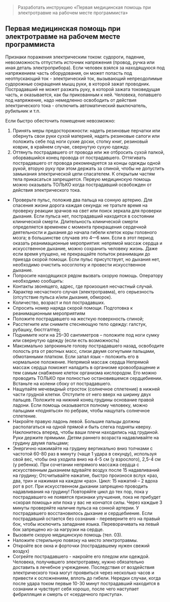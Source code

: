 > Разработать инструкцию «Первая медицинская помощь при электротравме на рабочем месте программиста»

## Первая медицинская помощь при электротравме на рабочем месте программиста
Признаки поражения электрическим током: судороги, падение, невозможность отпустить
источник напряжения (провод, ручка или иная деталь электроприбора). Если человек взялся за
находящуюся под напряжением часть оборудования, он может попасть под неотпускающий ток -
электрический ток, вызывающий непреодолимые судорожные сокращения мышц руки, в которой
зажат проводник. Пострадавший не может разжать руку, в которой зажата токоведущая часть, и
оказывается, как бы прикованным к ней.
 Человека, попавшего под напряжение, надо немедленно освободить от действия
электрического тока - отключить автоматический выключатель, рубильник и т.п.

 Если быстро обесточить помещение невозможно:
 
1. Принять меры предосторожности: надеть резиновые перчатки или обернуть свои руки
сухой материей, надеть резиновые сапоги или положить себе под ноги сухие доски, стопку
книг, резиновый коврик, в крайнем случае, свернутую сухую одежду.
2. Оттянуть пострадавшего от провода или же отбросить сухой палкой, оборвавшийся конец
провода от пострадавшего. Оттягивать пострадавшего от провода рекомендуется за концы
одежды одной рукой, вторую руку при этом держать за спиной, чтобы не допустить
замыкания электрической цепи спасателем. К открытым частям тела прикасаться
запрещается. Первую медицинскую помощь можно оказывать ТОЛЬКО когда
пострадавший освобожден от действия электрического тока.
- Проверьте пульс, положив два пальца на сонную артерию. Для спасения жизни дорога каждая
секунда: не тратьте время на проверку реакции зрачков на свет или поиск зеркала для проверки
дыхания. Если пульса нет, пострадавший находится в состоянии клинической смерти.
Длительность клинической смерти определяется временем с момента прекращения сердечной
деятельности и дыхания до начала гибели клеток коры головного мозга; в большинстве случаев
это 4—6 мин. Если в этот период оказать реанимационные мероприятия: непрямой массаж
сердца и искусственное дыхание, можно сохранить человеку жизнь. Даже если время упущено, не
прекращайте попыток реанимации до приезда скорой помощи. Если пульс присутствует, но
дыхания нет, необходимо очистить носоглотку и провести искусственное дыхание.
- Попросите находящихся рядом вызвать скорую помощь.
Оператору необходимо сообщить:
- Контакты звонящего, адрес, где произошел несчастный случай.
- Характер несчастного случая (электротравма), его серьезность (отсутствие пульса и/или дыхания,
обморок).
- Количество, возраст и пол пострадавших.
- Спросить номер наряда скорой помощи. Подготовка к реанимационным мероприятиям
- Положите пострадавшего на жесткую поверхность спиной;
- Расстегните или снимите стесняющую тело одежду: галстук, рубашку, бюстгалтер;
- Поднимите ноги на 25–30 сантиметров – положите под ноги сумку или свернутую одежду (если
есть возможность) 
- Максимально запрокиньте голову пострадавшего назад, освободите полость рта от рвотных
масс, слизи двумя согнутыми пальцами, обмотанными платком. Если запал язык – положить его в
нормальное положение.
Непрямой массаж сердца
Непрямой массаж сердца поможет наладить в организме кровообращение и тем самым
снабжение клеток организма кислородом. Его можно проводить ТОЛЬКО при
полностью остановившемся сердцебиении. Встаньте на колени сбоку от пострадавшего.
- Нащупайте мечевидный отросток (солнечное сплетение) в нижней части грудной клетки.
Отступите от него вверх на ширину двух пальцев. Положите на нижний конец грудины основание
правой ладони. Если помощь оказывается полному человеку, можно пальцами «подняться» по
ребрам, чтобы нащупать солнечное сплетение.
- Накройте правую ладонь левой. Большие пальцы должны располагаться на одной прямой и
быть слегка подняты кверху. Наклонитесь вперед, чтобы ваши плечи находились над грудиной.
Руки держите прямыми. Детям раннего возраста надавливайте на грудину двумя пальцами;
- Энергично нажимайте на грудину вертикально вниз толчками с частотой 60-80 раз в
минуту (чаще 1 удара в секунду), используя свой вес, чтобы она уходила вниз на 4-5 см (у
взрослого), 2,5-4 см (у ребенка). При сочетании непрямого массажа сердца с искусственным
дыханием вдувайте воздух после 15 надавливаний на грудину; Отсчитывайте нажатие, быстро
произнося вслух «раз, два, три» и нажимая на каждом «раз». Цикл: 15 нажатий – 2 вдоха рот в рот.
При искусственном дыхании запрещено проводить надавливания на грудину! Повторяйте цикл до
тех пор, пока у пострадавшего не появятся признаки улучшения, пока не прибудет «скорая
помощь» или пока у вас не кончатся силы. Через каждые 3 минуты проверяйте наличие пульса на
сонной артерии. У пострадавшего восстановилось дыхание и сердцебиение. Если
пострадавший остается без сознания - переверните его на правый бок, чтобы исключить
западание языка. Переворачивать на левый бок запрещено из-за нагрузки на сердце.
- Вызовите скорую медицинскую помощь (тел. 03).
- Наложите стерильную повязку на место электротравмы.
- Откройте все окна и форточки (пострадавшему нужен свежий воздух)
- Согрейте пострадавшего - накройте его пледом или одеждой. Человека, получившего
электротравму, нужно обязательно доставить в лечебное учреждение. Последствия от
воздействия электрического тока могут проявиться через несколько часов и привести к
осложнениям, вплоть до гибели. Нередки случаи, когда после удара током первые 10-30 минут
пострадавший находится в сознании и чувствует себя хорошо, после чего наступает фибрилляция
и смерть от «сердечного приступа».
